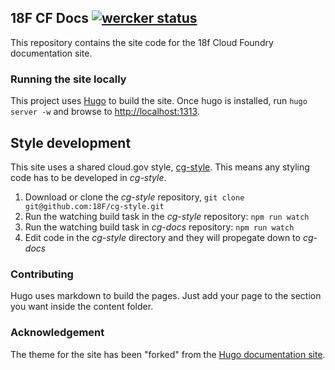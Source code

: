 ## 18F CF Docs [![wercker status](https://app.wercker.com/status/b53005d7e69162205a5c9b63f3d65029/s/master "wercker status")](https://app.wercker.com/project/bykey/b53005d7e69162205a5c9b63f3d65029)

This repository contains the site code for the 18f Cloud Foundry documentation site.

### Running the site locally

This project uses [Hugo](https://gohugo.io) to build the site. Once hugo is installed, run `hugo server -w` and browse to [http://localhost:1313](http://localhost:1313).

## Style development

This site uses a shared cloud.gov style, [cg-style](https://github.com/18F/cg-style). This means any styling code has to be developed in *cg-style*. 

1. Download or clone the *cg-style* repository, `git clone git@github.com:18F/cg-style.git`
2. Run the watching build task in the *cg-style* repository: `npm run watch`
3. Run the watching build task in *cg-docs* repository: `npm run watch`
4. Edit code in the *cg-style* directory and they will propegate down to *cg-docs*


### Contributing

Hugo uses markdown to build the pages. Just add your page to the section you want inside the content folder.

### Acknowledgement

The theme for the site has been "forked" from the [Hugo documentation site](https://gohugo.io/overview/introduction/).
